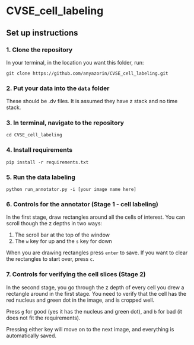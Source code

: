 # CVSE_cell_labeling

## Set up instructions

### 1. Clone the repository
In your terminal, in the location you want this folder, run:

```
git clone https://github.com/anyazorin/CVSE_cell_labeling.git
```

### 2. Put your data into the ```data``` folder
These should be .dv files. It is assumed they have z stack and no time stack.

### 3. In terminal, navigate to the repository
```
cd CVSE_cell_labeling
```

### 4. Install requirements

```
pip install -r requirements.txt
```

### 5. Run the data labeling
```
python run_annotator.py -i [your image name here]
```
### 6. Controls for the annotator (Stage 1 - cell labeling)

In the first stage, draw rectangles around all the cells of interest. 
You can scroll though the z depths in two ways:
1. The scroll bar at the top of the window
2. The ```w``` key for up and the ```s``` key for down

When you are drawing rectangles press ```enter``` to save. 
If you want to clear the rectangles to start over, press ```c```.

### 7. Controls for verifying the cell slices (Stage 2)

In the second stage, you go through the z depth of every cell you drew a rectangle around in the first stage. 
You need to verify that the cell has the red nucleus and green dot in the image, and is cropped well.

Press ```g``` for good (yes it has the nucleus and green dot), and ```b``` for bad (it does not fit the requirements). 

Pressing either key will move on to the next image, and everything is automatically saved.